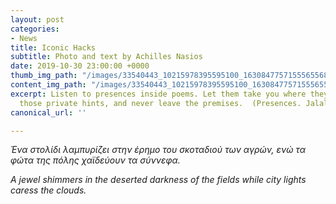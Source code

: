 ```yaml
---
layout: post
categories:
- News
title: Iconic Hacks
subtitle: Photo and text by Achilles Nasios
date: 2019-10-30 23:00:00 +0000
thumb_img_path: "/images/33540443_10215978395595100_1630847757155565568_o.jpg"
content_img_path: "/images/33540443_10215978395595100_1630847757155565568_o.jpg"
excerpt: Listen to presences inside poems. Let them take you where they will. Follow
  those private hints, and never leave the premises.  (Presences. Jalal Al-Din Rumi)
canonical_url: ''

---
```

_Ένα στολίδι λαμπυρίζει στην έρημο του σκοταδιού των αγρών,          ενώ τα φώτα της πόλης χαϊδεύουν τα σύννεφα._

_A jewel shimmers in the deserted darkness of the fields while city lights caress the clouds._